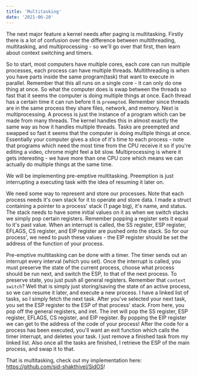```yaml
---
title: 'Multitasking'
date: '2021-06-20'
---
```


The next major feature a kernel needs after paging is multitasking. Firstly there is a lot of confusion over the difference between multithreading, multitasking, and multiprocessing - so we'll go over that first, then learn about context switching and timers.

So to start, most computers have multiple cores, each core can run multiple processes, each process can have multiple threads. Multithreading is when you have parts inside the same program(task) that want to execute in parallel. Remember that this all runs on a single core - it can only do one thing at once. So what the computer does is swap between the threads so fast that it seems the computer is doing multiple things at once. Each thread has a certain time it can run before it is `preempted`. Remember since threads are in the same process they share files, network, and memory. Next is multiprocessing. A process is just the instance of a program which can be made from many threads. The kernel handles this in almost exactly the same way as how it handles multiple threads. Tasks are preempted and swapped so fast it seems that the computer is doing multiple things at once. Essentially your computer gives a slice of it's time to each process - note that programs which need the most time from the CPU receive it so if you're editing a video, chrome might feel a bit slow. Multiprocessing is where it gets interesting - we have more than one CPU core which means we can actually do multiple things at the same time.

We will be implementing pre-emptive multitasking. Preemption is just interrupting a executing task with the idea of resuming it later on.

We need some way to represent and store our processes. Note that each process needs it's own stack for it to operate and store data. I made a struct containing a pointer to a process' stack (1 page big), it's name, and status. The stack needs to have some initial values on it as when we switch stacks we simply pop certain registers. Remember popping a register sets it equal to it's past value. When an interrupt is called, the SS register, ESP register, EFLAGS, CS register, and EIP register are pushed onto the stack. So for our process', we need to push these values - the EIP register should be set the address of the function of your process.

Pre-emptive multitasking can be done with a timer. The timer sends out an interrupt every interval (which you set). Once the interrupt is called, you must preserve the state of the current process, choose what process should be run next, and switch the ESP, to that of the next process. To preserve state, you just push all general registers. Remember that `context switch`? Well that is simply just storing/saving the state of an active process, so we can resume it later, and execute a new process. I have a linked list of tasks, so I simply fetch the next task. After you've selected your next task, you set the ESP register to the ESP of that process' stack. From here, you pop off the general registers, and iret. The iret will pop the SS register, ESP register, EFLAGS, CS register, and EIP register. By popping the EIP register we can get to the address of the code of your process! After the code for a process has been executed, you'll want an exit function which calls the timer interrupt, and deletes your task. I just remove a finished task from my linked list. Also once all the tasks are finished, I retrieve the ESP of the main process, and swap it to that.

That is multitasking, check out my implementation here: https://github.com/sid-shakthivel/SidOS!

